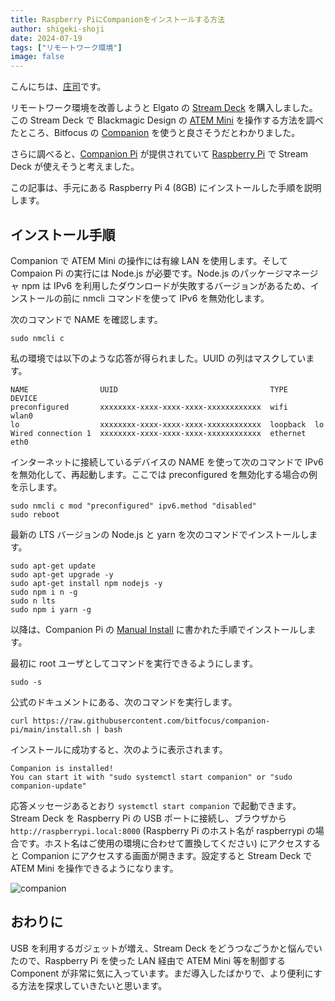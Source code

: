 ```yaml
---
title: Raspberry PiにCompanionをインストールする方法
author: shigeki-shoji
date: 2024-07-19
tags: ["リモートワーク環境"]
image: false
---
```


こんにちは、[庄司](https://github.com/edward-mamezou)です。

リモートワーク環境を改善しようと Elgato の [Stream Deck](https://www.elgato.com/jp/ja/p/stream-deck-mk2-black) を購入しました。この Stream Deck で Blackmagic Design の [ATEM Mini](https://www.blackmagicdesign.com/jp/products/atemmini) を操作する方法を調べたところ、Bitfocus の [Companion](https://bitfocus.io/companion) を使うと良さそうだとわかりました。

さらに調べると、[Companion Pi](https://bitfocus.io/companion-pi) が提供されていて [Raspberry Pi](https://www.raspberrypi.com/) で Stream Deck が使えそうと考えました。

この記事は、手元にある Raspberry Pi 4 (8GB) にインストールした手順を説明します。

## インストール手順

Companion で ATEM Mini の操作には有線 LAN を使用します。そして Compaion Pi の実行には Node.js が必要です。Node.js のパッケージマネージャ npm は IPv6 を利用したダウンロードが失敗するバージョンがあるため、インストールの前に nmcli コマンドを使って IPv6 を無効化します。

次のコマンドで NAME を確認します。

```text
sudo nmcli c
```

私の環境では以下のような応答が得られました。UUID の列はマスクしています。

```text
NAME                UUID                                  TYPE      DEVICE 
preconfigured       xxxxxxxx-xxxx-xxxx-xxxx-xxxxxxxxxxxx  wifi      wlan0  
lo                  xxxxxxxx-xxxx-xxxx-xxxx-xxxxxxxxxxxx  loopback  lo     
Wired connection 1  xxxxxxxx-xxxx-xxxx-xxxx-xxxxxxxxxxxx  ethernet  eth0 
```

インターネットに接続しているデバイスの NAME を使って次のコマンドで IPv6 を無効化して、再起動します。ここでは preconfigured を無効化する場合の例を示します。

```text
sudo nmcli c mod "preconfigured" ipv6.method "disabled"
sudo reboot
```

最新の LTS バージョンの Node.js と yarn を次のコマンドでインストールします。

```text
sudo apt-get update
sudo apt-get upgrade -y
sudo apt-get install npm nodejs -y
sudo npm i n -g
sudo n lts
sudo npm i yarn -g
```

以降は、Companion Pi の [Manual Install](https://user.bitfocus.io/docs/companion-pi) に書かれた手順でインストールします。

最初に root ユーザとしてコマンドを実行できるようにします。

```text
sudo -s
```

公式のドキュメントにある、次のコマンドを実行します。

```text
curl https://raw.githubusercontent.com/bitfocus/companion-pi/main/install.sh | bash
```

インストールに成功すると、次のように表示されます。

```text
Companion is installed!
You can start it with "sudo systemctl start companion" or "sudo companion-update"
```

応答メッセージあるとおり `systemctl start companion` で起動できます。Stream Deck を Raspberry Pi の USB ポートに接続し、ブラウザから `http://raspberrypi.local:8000` (Raspberry Pi のホスト名が raspberrypi の場合です。ホスト名はご使用の環境に合わせて置換してください) にアクセスすると Companion にアクセスする画面が開きます。設定すると Stream Deck で ATEM Mini を操作できるようになります。

![companion](/img/blogs/2024/0719_companion.jpg)

## おわりに

USB を利用するガジェットが増え、Stream Deck をどうつなごうかと悩んでいたので、Raspberry Pi を使った LAN 経由で ATEM Mini 等を制御する Component が非常に気に入っています。まだ導入したばかりで、より便利にする方法を探求していきたいと思います。
